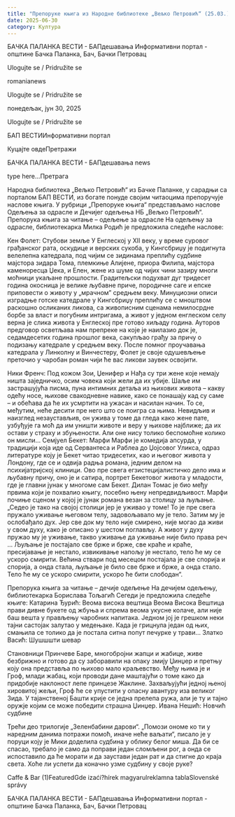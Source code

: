 ```yaml
---
title: "Препоруке књига из Народне библиотеке „Вељко Петровић“ (25.03.)"
date: 2025-06-30
category: Култура
---
```


БАЧКА ПАЛАНКА ВЕСТИ - БАПдешавања Информативни портал - општине Бачка Паланка, Бач, Бачки Петровац

Ulogujte se / Pridružite se

romanianews

Ulogujte se / Pridružite se

понедељак, јун 30, 2025

Ulogujte se / Pridružite se

БАП ВЕСТИИнформативни портал

Куцајте овдеПретражи

БАЧКА ПАЛАНКА ВЕСТИ - БАПдешавања news

type here...Претрага

Народна библиотека „Вељко Петровић“ из Бачке Паланке, у сарадњи са порталом БАП ВЕСТИ, из богате понуде својим читаоцима препоручује наслове књига. У рубрици „Препоруке књига“ представљамо наслове Одељења за одрасле и Дечијег одељења НБ „Вељко Петровић“.
Препорука књига за читање – одељење за одрасле
На одељењу за одрасле, библиотекарка Милка Родић је предложила следеће наслове:


Кен Фолет: Стубови земље
У Енглеској у XII веку, у време суровог грађанског рата, оскудице и верских сукоба, у Кингсбриџу је подигнута велелепна катедрала, под чијим се зидинама преплићу судбине мајстора зидара Тома, племкиње Алијене, приора Филипа, мајстора каменоресца Џека, и Елен, жене из шуме од чијих чини зазиру многи моћници укаљане прошлости. Градитељски подухват дуг тридесет година окосница је велике љубавне приче, породичне саге и епске приповести о животу у „мрачном” средњем веку. Минуциозни описи изградње готске катедрале у Кингсбриџу преплићу се с мноштвом раскошно осликаних ликова, са живописним сценама немилосрдне борбе за власт и погубним интригама, а живот у једном енглеском селу верна је слика живота у Енглеској пре готово хиљаду година.
Ауторов предговор осветљава нам препреке на које је наилазио док је, седамдесетих година прошлог века, сакупљао грађу за причу о подизању катедрале у средњем веку. После помног проучавања катедрала у Линколну и Винчестеру, Фолет је своје одушевљење преточио у чаробан роман чији ће вас ликови заувек освојити.


Ники Френч: Под кожом
Зои, Џенифер и Нађа су три жене које немају ништа заједничко, осим човека који жели да их убије. Шаље им застрашујућа писма, пуна интимних детаља из њихових живота – какву одећу носе, њихове свакодневне навике, како се понашају кад су саме – и обећава да ће их усмртити на ужасан и насилан начин. То се, међутим, неће десити пре него што се поигра са њима. Невидљив и наизглед незаустављив, он ужива у томе да гледа како жене пате, узбуђује га моћ да им уништи животе и веру у њихове најближе; да их остави у страху и збуњености. Али оне нису толико беспомоћне колико он мисли…
Семјуел Бекет: Марфи
Марфи је комедија апсурда, у традицији која иде од Сервантеса и Раблеа до Џојсовог Уликса, одраз литературе коју је Бекет читао тридесетих, као и његовог живота у Лондону, где се и одвија радња романа, једним делом на психијатријској клиници. Ово пре свега егзистецијалистичко дело има и љубавну причу, оно је и сатира, портрет Бекетовог живота у младости, где је главни јунак у многоме сам Бекет. Дилан Томас је био међу првима који је похвалио књигу, посебно њену непредвидљивост. Марфи почиње сценом у којој је јунак романа везан за столицу за љуљање.
„Седео је тако на својој столици јер је уживао у томе! То је пре свега пружало уживање његовом телу, задовољавало му је тело. Затим му је ослобађало дух. Јер све док му тело није смирено, није могао да живи у свом духу, како је описано у шестом поглављу. А живот у духу пружао му је уживање, такво уживање да уживање није било права реч … Љуљање је постајало све брже и брже, све краће и краће, пресијавање је нестало, извикивање напољу је нестало, тело ће му се ускоро смирити. Већина ствари под месецом постајала је све спорија и спорија, а онда стала, љуљање је било све брже и брже, а онда стало. Тело ће му се ускоро смирити, ускоро ће бити слободан“.


Препорука књига за читање – дечије одељење
На дечијем одељењу, библиотекарка Борислава Тољагић Сегеди је предложила следеће књиге:
Катарина Ђурић: Веома висока вештица
Веома Висока Вештица прави дивне букете од жбуња и спрема веома укусне колаче, али није баш вешта у прављењу чаробних напитака. Једном јој је грешком неки тајни састојак залутао у медењаке. Када је грицнула један од њих, смањила се толико да је постала ситна попут печурке у трави…
Златко Васић: Шушшшти шевар

Становници Принчеве Баре, многобројни жапци и жабице, живе безбрижно и готово да су заборавили на опаку змију Џинџер и претњу коју она представља по њихово мало краљевство. Међу њима је и Гроф, млади жабац, који проводи дане маштајући о томе како да придобије наклоност лепе принцезе Жаклине. Захваљујући једној њеној хировитој жељи, Гроф ће се упустити у опасну авантуру иза великог Зида. У тајанственој Башти крије се једна прелепа ружа, али је ту и тајно оружје којим се може победити страшна Џинџер.
Ивана Нешић: Новчић судбине

Трећи део трилогије „Зеленбабини дарови“. „Помози ономе ко ти у наредним данима потражи помоћ, иначе неће ваљати“, писало је у поруци коју је Мики доделила судбина у облику белог миша. Да би се спасао, требало је само да поправи један сломљени рог, а онда се испоставило да ће морати и да заустави један рат и да
стигне до краја света. Хоће ли успети да коначно узме судбину у своје руке?

Caffe & Bar (1)FeaturedGde izaći?hírek magyarulreklamna tablaSlovenské správy

БАЧКА ПАЛАНКА ВЕСТИ - БАПдешавања Информативни портал - општине Бачка Паланка, Бач, Бачки Петровац
